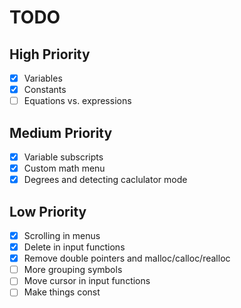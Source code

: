 # TODO
## High Priority
- [x] Variables
- [x] Constants
- [ ] Equations vs. expressions

## Medium Priority
- [x] Variable subscripts
- [x] Custom math menu
- [x] Degrees and detecting caclulator mode

## Low Priority
- [x] Scrolling in menus
- [x] Delete in input functions
- [x] Remove double pointers and malloc/calloc/realloc
- [ ] More grouping symbols
- [ ] Move cursor in input functions
- [ ] Make things const
